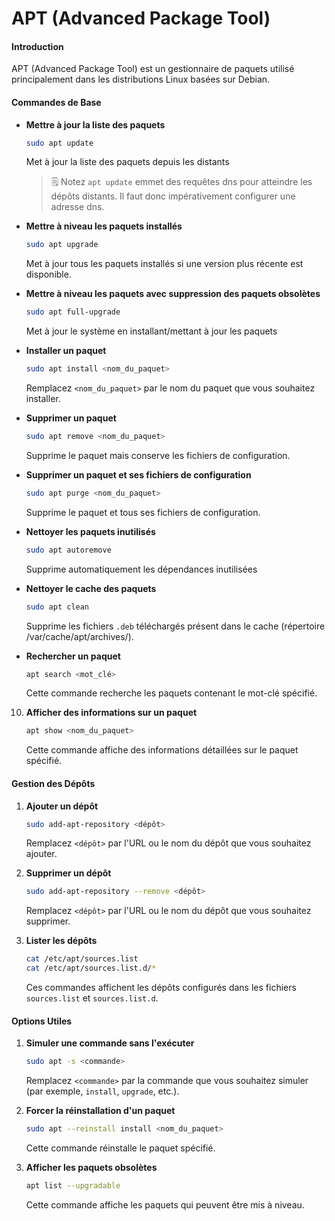 # APT (Advanced Package Tool)

#### Introduction
APT (Advanced Package Tool) est un gestionnaire de paquets utilisé principalement dans les distributions Linux basées sur Debian.

#### Commandes de Base

- **Mettre à jour la liste des paquets**
   ```sh
   sudo apt update
   ```
   Met à jour la liste des paquets depuis les distants
  > 🗒️ Notez
  > `apt update` emmet des requêtes dns pour atteindre les dépôts distants. Il faut donc impérativement configurer une adresse dns.

- **Mettre à niveau les paquets installés**
   ```sh
   sudo apt upgrade
   ```
   Met à jour tous les paquets installés si une version plus récente est disponible.

- **Mettre à niveau les paquets avec suppression des paquets obsolètes**
   ```sh
   sudo apt full-upgrade
   ```
   Met à jour le système en installant/mettant à jour les paquets

- **Installer un paquet**
   ```sh
   sudo apt install <nom_du_paquet>
   ```
   Remplacez `<nom_du_paquet>` par le nom du paquet que vous souhaitez installer.

- **Supprimer un paquet**
   ```sh
   sudo apt remove <nom_du_paquet>
   ```
   Supprime le paquet mais conserve les fichiers de configuration.

- **Supprimer un paquet et ses fichiers de configuration**
   ```sh
   sudo apt purge <nom_du_paquet>
   ```
   Supprime le paquet et tous ses fichiers de configuration.

- **Nettoyer les paquets inutilisés**
   ```sh
   sudo apt autoremove
   ```
   Supprime automatiquement les dépendances inutilisées

- **Nettoyer le cache des paquets**
   ```sh
   sudo apt clean
   ```
   Supprime les fichiers `.deb` téléchargés présent dans le cache (répertoire /var/cache/apt/archives/).

- **Rechercher un paquet**
   ```sh
   apt search <mot_clé>
   ```
   Cette commande recherche les paquets contenant le mot-clé spécifié.

10. **Afficher des informations sur un paquet**
    ```sh
    apt show <nom_du_paquet>
    ```
    Cette commande affiche des informations détaillées sur le paquet spécifié.

#### Gestion des Dépôts

1. **Ajouter un dépôt**
   ```sh
   sudo add-apt-repository <dépôt>
   ```
   Remplacez `<dépôt>` par l'URL ou le nom du dépôt que vous souhaitez ajouter.

2. **Supprimer un dépôt**
   ```sh
   sudo add-apt-repository --remove <dépôt>
   ```
   Remplacez `<dépôt>` par l'URL ou le nom du dépôt que vous souhaitez supprimer.

3. **Lister les dépôts**
   ```sh
   cat /etc/apt/sources.list
   cat /etc/apt/sources.list.d/*
   ```
   Ces commandes affichent les dépôts configurés dans les fichiers `sources.list` et `sources.list.d`.

#### Options Utiles

1. **Simuler une commande sans l'exécuter**
   ```sh
   sudo apt -s <commande>
   ```
   Remplacez `<commande>` par la commande que vous souhaitez simuler (par exemple, `install`, `upgrade`, etc.).

2. **Forcer la réinstallation d'un paquet**
   ```sh
   sudo apt --reinstall install <nom_du_paquet>
   ```
   Cette commande réinstalle le paquet spécifié.

3. **Afficher les paquets obsolètes**
   ```sh
   apt list --upgradable
   ```
   Cette commande affiche les paquets qui peuvent être mis à niveau.
